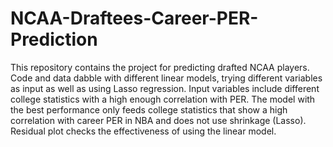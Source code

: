 # NCAA-Draftees-Career-PER-Prediction
This repository contains the project for predicting drafted NCAA players. Code and data dabble with different linear models, trying different variables as input as well as using Lasso regression. Input variables include different college statistics with a high enough correlation with PER. The model with the best performance only feeds college statistics that show a high correlation with career PER in NBA and does not use shrinkage (Lasso). Residual plot checks the effectiveness of using the linear model.
